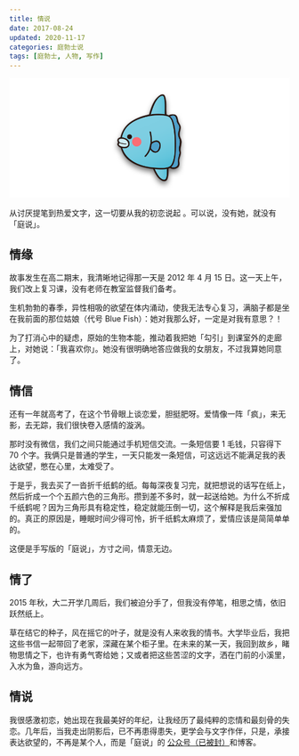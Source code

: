 ```yaml
---
title: 情说   
date: 2017-08-24  
updated: 2020-11-17  
categories: 庭勃士说
tags: [庭勃士, 人物, 写作]
---
```


![blue-fish](blue-fish/blue-fish.png)

从讨厌提笔到热爱文字，这一切要从我的初恋说起 。可以说，没有她，就没有「庭说」。

<!-- more -->

## 情缘

故事发生在高二期末，我清晰地记得那一天是 2012 年 4 月 15 日。这一天上午，我们改上复习课，没有老师在教室监督我们备考。

生机勃勃的春季，异性相吸的欲望在体内涌动，使我无法专心复习，满脑子都是坐在我前面的那位姑娘（代号 Blue Fish）：她对我那么好，一定是对我有意思？！

为了打消心中的疑虑，原始的生物本能，推动着我把她「勾引」到课室外的走廊上，对她说：「我喜欢你」。她没有很明确地答应做我的女朋友，不过我算她同意了。


## 情信

还有一年就高考了，在这个节骨眼上谈恋爱，胆挺肥呀。爱情像一阵「疯」，来无影，去无踪，我们很快卷入感情的漩涡。

那时没有微信，我们之间只能通过手机短信交流。一条短信要 1 毛钱，只容得下  70 个字。我俩只是普通的学生，一天只能发一条短信，可这远远不能满足我的表达欲望，憋在心里，太难受了。

于是乎，我去买了一沓折千纸鹤的纸。每每深夜复习完，就把想说的话写在纸上，然后折成一个个五颜六色的三角形。攒到差不多时，就一起送给她。为什么不折成千纸鹤呢？因为三角形具有稳定性，稳定就能压倒一切，这个解释是我后来强加的。真正的原因是，睡眠时间少得可怜，折千纸鹤太麻烦了，爱情应该是简简单单的。

这便是手写版的「庭说」，方寸之间，情意无边。


## 情了

2015 年秋，大二开学几周后，我们被迫分手了，但我没有停笔，相思之情，依旧跃然纸上。

草在结它的种子，风在摇它的叶子，就是没有人来收我的情书。大学毕业后，我把这些书信一起带回了老家，深藏在某个柜子里。在未来的某一天，我回到故乡，睹物思情之下，也许有勇气寄给她；又或者把这些苦涩的文字，洒在门前的小溪里，入水为鱼，游向远方。


## 情说

我很感激初恋，她出现在我最美好的年纪，让我经历了最纯粹的恋情和最刻骨的失恋。几年后，当我走出阴影后，已不再患得患失，更学会与文字作伴，只是，承接表达欲望的，不再是某个人，而是「庭说」的 [公众号（已被封）](https://tingtalk.me/mp-archives/)和博客。

